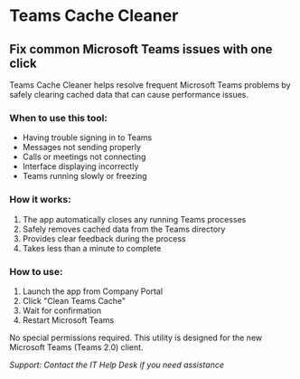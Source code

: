 # Teams Cache Cleaner

## Fix common Microsoft Teams issues with one click

Teams Cache Cleaner helps resolve frequent Microsoft Teams problems by safely clearing cached data that can cause performance issues.

### When to use this tool:
* Having trouble signing in to Teams
* Messages not sending properly
* Calls or meetings not connecting
* Interface displaying incorrectly
* Teams running slowly or freezing

### How it works:
1. The app automatically closes any running Teams processes
2. Safely removes cached data from the Teams directory
3. Provides clear feedback during the process
4. Takes less than a minute to complete

### How to use:
1. Launch the app from Company Portal
2. Click "Clean Teams Cache"
3. Wait for confirmation
4. Restart Microsoft Teams

No special permissions required. This utility is designed for the new Microsoft Teams (Teams 2.0) client.

*Support: Contact the IT Help Desk if you need assistance*